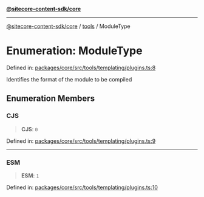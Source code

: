 [**@sitecore-content-sdk/core**](../../README.md)

***

[@sitecore-content-sdk/core](../../README.md) / [tools](../README.md) / ModuleType

# Enumeration: ModuleType

Defined in: [packages/core/src/tools/templating/plugins.ts:8](https://github.com/Sitecore/content-sdk/blob/0f8983961033e3434ebcac616164ddf8d484be81/packages/core/src/tools/templating/plugins.ts#L8)

Identifies the format of the module to be compiled

## Enumeration Members

### CJS

> **CJS**: `0`

Defined in: [packages/core/src/tools/templating/plugins.ts:9](https://github.com/Sitecore/content-sdk/blob/0f8983961033e3434ebcac616164ddf8d484be81/packages/core/src/tools/templating/plugins.ts#L9)

***

### ESM

> **ESM**: `1`

Defined in: [packages/core/src/tools/templating/plugins.ts:10](https://github.com/Sitecore/content-sdk/blob/0f8983961033e3434ebcac616164ddf8d484be81/packages/core/src/tools/templating/plugins.ts#L10)
